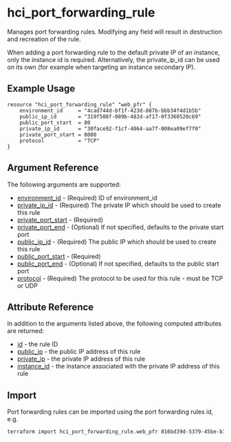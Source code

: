 # hci_port_forwarding_rule

Manages port forwarding rules. Modifying any field will result in destruction and recreation of the rule.

When adding a port forwarding rule to the default private IP of an instance, only the instance id is required. Alternatively, the private_ip_id can be used on its own (for example when targeting an instance secondary IP).

## Example Usage

```hcl
resource "hci_port_forwarding_rule" "web_pfr" {
    environment_id     = "4cad744d-bf1f-423d-887b-bbb34f4d1b5b"
    public_ip_id       = "319f508f-089b-482d-af17-0f3360520c69"
    public_port_start  = 80
    private_ip_id      = "30face92-f1cf-4064-aa7f-008ea09ef7f0"
    private_port_start = 8080
    protocol           = "TCP"
}
```

## Argument Reference

The following arguments are supported:

- [environment_id](#environment_id) - (Required) ID of environment_id
- [private_ip_id](#private_ip_id) - (Required) The private IP which should be used to create this rule
- [private_port_start](#private_port_start) - (Required)
- [private_port_end](#private_port_end) - (Optional) If not specified, defaults to the private start port
- [public_ip_id](#public_ip_id) - (Required) The public IP which should be used to create this rule
- [public_port_start](#public_port_start) - (Required)
- [public_port_end](#public_port_end) - (Optional) If not specified, defaults to the public start port
- [protocol](#protocol) - (Required) The protocol to be used for this rule - must be TCP or UDP

## Attribute Reference

In addition to the arguments listed above, the following computed attributes are returned:

- [id](#id) - the rule ID
- [public_ip](#public_ip) - the public IP address of this rule
- [private_ip](#private_ip) - the private IP address of this rule
- [instance_id](#instance_id) - the instance associated with the private IP address of this rule

## Import

Port forwarding rules can be imported using the port forwarding rules id, e.g.

```bash
terraform import hci_port_forwarding_rule.web_pfr 816bd39d-5379-45be-b7a1-6b2ea18cec62
```
